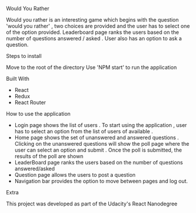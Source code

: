 Would You Rather 

Would you rather is an interesting game which begins with the question 'would you rather' , two 
choices are provided and the user has to select one of the option provided. Leaderboard page 
ranks the users based on the number of questions answered / asked . User also has an option 
to ask a question.

Steps to install

Move to the root of the directory
Use 'NPM start' to run the application 


Built With 

* React
* Redux
* React Router


How to use the application

* Login page shows the list of users . To start using the application , user has to select an option from the list of users of available .
* Home page shows the set of unanswered and answered questions . Clicking on the unanswered questions will show the poll page where the user can select an option and submit . Once the poll is submitted, the results of the poll are shown 
* LeaderBoard page ranks the users based on the number of questions answered/asked 
* Question page allows the users to post a question
* Navigation bar provides the option to move between pages and log out.

Extra

This project was developed as part of the Udacity's React Nanodegree